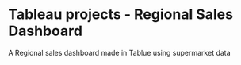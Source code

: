 # Tableau projects - Regional Sales Dashboard
 A Regional sales dashboard made in Tablue using supermarket data
